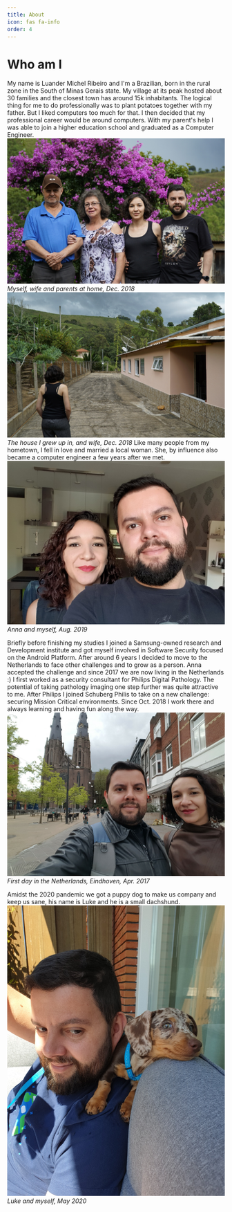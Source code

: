 ```yaml
---
title: About
icon: fas fa-info
order: 4
---
```


# Who am I
My name is Luander Michel Ribeiro and I'm a Brazilian, born in the rural zone in the South of Minas Gerais state. My village at its peak hosted about 30 families and the closest town has around 15k inhabitants. 
The logical thing for me to do professionally was to plant potatoes together with my father. But I liked computers too much for that. I then decided that my professional career would be around computers. With my parent's help I was able to join a higher education school and graduated as a Computer Engineer.
![home](/assets/img/about/home.jpg)
_Myself, wife and parents at home, Dec. 2018_
![home](/assets/img/about/home2.jpg)
_The house I grew up in, and wife, Dec. 2018_
Like many people from my hometown, I fell in love and married a local woman. She, by influence also became a computer engineer a few years after we met.
![love](/assets/img/about/home3.jpg)
_Anna and myself, Aug. 2019_


Briefly before finishing my studies I joined a Samsung-owned research and Development institute and got myself involved in Software Security focused on the Android Platform. After around 6 years I decided to move to the Netherlands to face other challenges and to grow as a person. Anna accepted the challenge and since 2017 we are now living in the Netherlands :)
I first worked as a security consultant for Philips Digital Pathology. The potential of taking pathology imaging one step further was quite attractive to me. After Philips I joined Schuberg Philis to take on a new challenge: securing Mission Critical environments. Since Oct. 2018 I work there and always learning and having fun along the way. 
![nl](/assets/img/about/nl.jpg)
_First day in the Netherlands, Eindhoven, Apr. 2017_

Amidst the 2020 pandemic we got a puppy dog to make us company and keep us sane, his name is Luke and he is a small dachshund.
![Luke](/assets/img/about/luke.jpg)
_Luke and myself, May 2020_